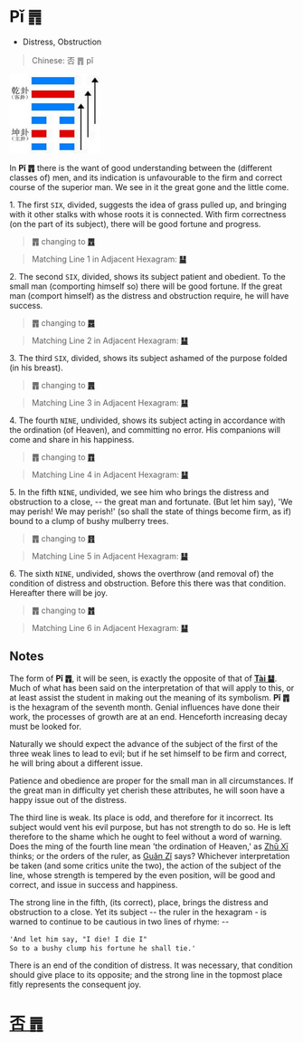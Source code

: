 # Pǐ ䷋

* Distress, Obstruction

> Chinese: 否 ䷋ pǐ

<a id="p-83"/>

<img src="shapes/12.10.jpg" width=160 alt="否">

In **Pǐ ䷋** there is the want of good understanding between the (different classes of) men, and its indication is unfavourable to the firm and correct course of the superior man. We see in it the great gone and the little come.

<a id="p-84"/>

1.<a name="12.1"></a> The first `SIX`, divided, suggests the idea of grass pulled up, and bringing with it other stalks with whose roots it is connected. With firm correctness (on the part of its subject), there will be good fortune and progress.

> **䷋** changing to [**䷘**](e697a0e5a684wuwang.md)

> Matching Line 1 in Adjacent Hexagram: [**䷊**](e6b3b0tai.md#11.1)

2.<a name="12.2"></a> The second `SIX`, divided, shows its subject patient and obedient. To the small man (comporting himself so) there will be good fortune. If the great man (comport himself) as the distress and obstruction require, he will have success.

> **䷋** changing to [**䷅**](e8aebcsong.md)

> Matching Line 2 in Adjacent Hexagram: [**䷊**](e6b3b0tai.md#11.2)

3.<a name="12.3"></a> The third `SIX`, divided, shows its subject ashamed of the purpose folded (in his breast).

> **䷋** changing to [**䷠**](e981afdun.md)

> Matching Line 3 in Adjacent Hexagram: [**䷊**](e6b3b0tai.md#11.3)

4.<a name="12.4"></a> The fourth `NINE`, undivided, shows its subject acting in accordance with the ordination (of Heaven), and committing no error. His companions will come and share in his happiness.

> **䷋** changing to [**䷓**](e8a782guan.md)

> Matching Line 4 in Adjacent Hexagram: [**䷊**](e6b3b0tai.md#11.4)

5.<a name="12.5"></a> In the fifth `NINE`, undivided, we see him who brings the distress and obstruction to a close, -- the great man and fortunate. (But let him say), 'We may perish! We may perish!' (so shall the state of things become firm, as if) bound to a clump of bushy mulberry trees.

> **䷋** changing to [**䷢**](e6998bjin.md)

> Matching Line 5 in Adjacent Hexagram: [**䷊**](e6b3b0tai.md#11.5)

6.<a name="12.6"></a> The sixth `NINE`, undivided, shows the overthrow (and removal of) the condition of distress and obstruction. Before this there was that condition. Hereafter there will be joy.

> **䷋** changing to [**䷬**](e89083cui.md)

> Matching Line 6  in Adjacent Hexagram: [**䷊**](e6b3b0tai.md#11.6)

## Notes

The form of **Pǐ ䷋**, it will be seen, is exactly the opposite of that of [**Tài ䷊**](e6b3b0tai.md). Much of what has been said on the interpretation of that will apply to this, or at least assist the student in making out the meaning of its symbolism. **Pǐ ䷋** is the hexagram of the seventh month. Genial influences have done their work, the processes of growth are at an end. Henceforth increasing decay must be looked for.

Naturally we should expect the advance of the subject of the first of the three weak lines to lead to evil; but if he set himself to be firm and correct, he will bring about a different issue.

Patience and obedience are proper for the small man in all circumstances. If the great man in difficulty yet cherish these attributes, he will soon have a happy issue out of the distress.

The third line is weak. Its place is odd, and therefore for it incorrect. Its subject would vent his evil purpose, but has not strength to do so. He is left therefore to the shame which he ought to feel without a word of warning. Does the ming of the fourth line mean 'the ordination of Heaven,' as [Zhū Xī](https://en.wikipedia.org/wiki/Zhu_Xi) thinks; or the orders of the ruler, as [Guǎn Zǐ](https://en.wikipedia.org/wiki/Guanzi_(text)) says? Whichever interpretation be taken (and some critics unite the two), the action of the subject of the line, whose strength is tempered by the even position, will be good and correct, and issue in success and happiness.

The strong line in the fifth, (its correct), place, brings the distress and obstruction to a close. Yet its subject -- the ruler in the hexagram - is warned to continue to be cautious in two lines of rhyme: --

```
'And let him say, "I die! I die I"
So to a bushy clump his fortune he shall tie.'
```

There is an end of the condition of distress. It was necessary, that condition should give place to its opposite; and the strong line in the topmost place fitly represents the consequent joy.

# [否 ䷋](e590a6pi_cn.md)
